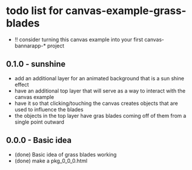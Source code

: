 # todo list for canvas-example-grass-blades

* !! consider turning this canvas example into your first canvas-bannarapp-* project

## 0.1.0 - sunshine
* add an additional layer for an animated background that is a sun shine effect
* have an additional top layer that will serve as a way to interact with the canvas example
* have it so that clicking/touching the canvas creates objects that are used to influence the blades
* the objects in the top layer have gras blades coming off of them from a single point outward

## 0.0.0 - Basic idea
* (done) Basic idea of grass blades working
* (done) make a pkg_0_0_0.html